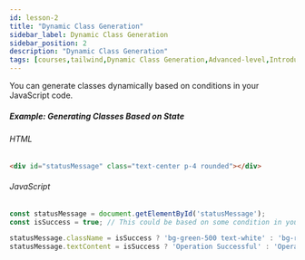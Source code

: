```yaml
---
id: lesson-2
title: "Dynamic Class Generation"
sidebar_label: Dynamic Class Generation
sidebar_position: 2
description: "Dynamic Class Generation"
tags: [courses,tailwind,Dynamic Class Generation,Advanced-level,Introduction]
--- 
```



You can generate classes dynamically based on conditions in your JavaScript code.

##### Example: Generating Classes Based on State
###### HTML
```html
<div id="statusMessage" class="text-center p-4 rounded"></div>
```

###### JavaScript
```javascript
const statusMessage = document.getElementById('statusMessage');
const isSuccess = true; // This could be based on some condition in your application

statusMessage.className = isSuccess ? 'bg-green-500 text-white' : 'bg-red-500 text-white';
statusMessage.textContent = isSuccess ? 'Operation Successful' : 'Operation Failed';
```